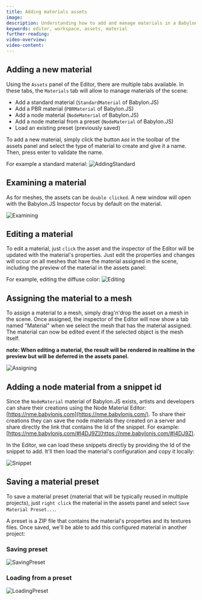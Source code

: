 ```yaml
---
title: Adding materials assets
image: 
description: Understanding how to add and manage materials in a Babylon.JS Editor project
keywords: editor, workspace, assets, material
further-reading:
video-overview:
video-content:
---
```


## Adding a new material
Using the `Assets` panel of the Editor, there are multiple tabs available. In these tabs, the `Materials` tab will allow to manage materials of the scene:
* Add a standard material (`StandardMaterial` of Babylon.JS)
* Add a PBR material (`PBRMaterial` of Babylon.JS)
* Add a node material (`NodeMaterial` of Babylon.JS)
* Add a node material from a preset (`NodeMaterial` of Babylon.JS)
* Load an existing preset (previously saved)

To add a new material, simply click the button `Add` in the toolbar of the assets panel and select the type of material to create and give it a name. Then, press enter to validate the name.

For example a standard material:
![AddingStandard](/img/extensions/Editor/AddingMaterials/addingstandard.gif)

## Examining a material
As for meshes, the assets can be `double clicked`. A new window will open with the Babylon.JS Inspector focus by default on the material.

![Examining](/img/extensions/Editor/AddingMaterials/examining.gif)

## Editing a material
To edit a material, just `click` the asset and the inspector of the Editor will be updated with the material's properties. Just edit the properties and changes will occur on all meshes that have the material assigned in the scene, including the preview of the material in the assets panel:

For example, editing the diffuse color:
![Editing](/img/extensions/Editor/AddingMaterials/editing.gif)

## Assigning the material to a mesh
To assign a material to a mesh, simply drag'n'drop the asset on a mesh in the scene. Once assigned, the inspector of the Editor will now show a tab named "Material" when we select the mesh that has the material assigned. The material can now be edited event if the selected object is the mesh itself.

**note: When editing a material, the result will be rendered in realtime in the preview but will be deferred in the assets panel.**

![Assigning](/img/extensions/Editor/AddingMaterials/assigning.gif)

## Adding a node material from a snippet id
Since the `NodeMaterial` material of Babylon.JS exists, artists and developers can share their creations using the Node Material Editor: [https://nme.babylonjs.com](https://nme.babylonjs.com/). To share their creations they can save the node materials they created on a server and share directly the link that contains the Id of the snippet. For example: [https://nme.babylonjs.com/#I4DJ9Z](https://nme.babylonjs.com/#I4DJ9Z).

In the Editor, we can load these snippets directly by providing the Id of the snippet to add. It'll then load the material's configuration and copy it locally:

![Snippet](/img/extensions/Editor/AddingMaterials/snippet.gif)

## Saving a material preset
To save a material preset (material that will be typically reused in multiple projects), just `right click` the material in the assets panel and select `Save Material Preset...`.

A preset is a ZIP file that contains the material's properties and its textures files. Once saved, we'll be able to add this configured material in another project:

### Saving preset
![SavingPreset](/img/extensions/Editor/AddingMaterials/savingpreset.gif)

### Loading from a preset
![LoadingPreset](/img/extensions/Editor/AddingMaterials/loadingpreset.gif)

